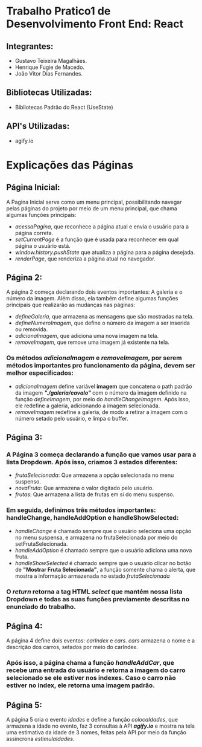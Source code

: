 # Trabalho Pratico1 de Desenvolvimento Front End: React

## Integrantes:

- Gustavo Teixeira Magalhães.
- Henrique Fugie de Macedo.
- João Vitor Dias Fernandes.

## Bibliotecas Utilizadas:

- Bibliotecas Padrão do React (UseState)

## API's Utilizadas:
- agify.io

# Explicações das Páginas

## Página Inicial:

A Pagina Inicial serve como um menu principal, possibilitando navegar pelas páginas do projeto por meio de um menu principal, que chama algumas funções principais:

 - *acessaPagina*, que reconhece a página atual e envia o usuário para a página correta.
 - *setCurrentPage* é a função que é usada para reconhecer em qual página o usuário está.
 - *window.history.pushState* que atualiza a página para a página desejada.
 - *renderPage*, que renderiza a página atual no navegador.

## Página 2:

A página 2 começa declarando dois eventos importantes: A galeria e o número da imagem. Além disso, ela também define algumas funções principais que realizarão as mudanças nas páginas:

- *defineGaleria*, que armazena as mensagens que são mostradas na tela.
- *defineNumeroImagem*, que define o número da imagem a ser inserida ou removida.
- *adicionaImagem*, que adiciona uma nova imagem na tela.
- *removeImagem*, que remove uma imagem já existente na tela.

### Os métodos *adicionaImagem* e *removeImagem*, por serem métodos importantes pro funcionamento da página, devem ser melhor especificados:

- *adicionaImagem* define variável **imagem** que concatena o path padrão da imagem ***"./galeria/cavalo"*** com o número da imagem definido na função *defineImagem*, por meio do *handleChangeImagem*. Após isso, ele redefine a galeria, adicionando a imagem selecionada.
- *removeImagem* redefine a galeria, de modo a retirar a imagem com o número setado pelo usuário, e limpa o buffer.

## Página 3:

### A Página 3 começa declarando a função que vamos usar para a lista Dropdown. Após isso, criamos 3 estados diferentes:
- *frutaSelecionada*: Que armazena a opção selecionada no menu suspenso.
- *novaFruta*: Que armazena o valor digitado pelo usuário.
- *frutas*: Que armazena a lista de frutas em si do menu suspenso.

### Em seguida, definimos três métodos importantes: handleChange, handleAddOption e handleShowSelected:

- *handleChange* é chamado sempre que o usuário seleciona uma opção no menu suspensa, e armazena no frutaSelecionada por meio do setFrutaSelecionada.
- *handleAddOption* é chamado sempre que o usuário adiciona uma nova fruta.
- *handleShowSelected* é chamado sempre que o usuário clicar no botão de **"Mostrar Fruta Selecionada"**, a função somente chama o alerta, que mostra a informação armazenada no estado *frutaSelecionada*

### O *return* retorna a tag HTML *select* que mantém nossa lista Dropdown e todas as suas funções previamente descritas no enunciado do trabalho.
    

## Página 4:

A página 4 define dois eventos: *carIndex* e *cars*. *cars* armazena o nome e a descrição dos carros, setados por meio do carIndex.

### Após isso, a página chama a função *handleAddCar*, que recebe uma entrada do usuário e retorna a imagem do carro selecionado se ele estiver nos indexes. Caso o carro não estiver no index, ele retorna uma imagem padrão. 

## Página 5:

A página 5 cria o evento *idades* e define a função *colocaIdades*, que armazena a idade no evento, faz 3 consultas à API ***agify.io***  e mostra na tela uma estimativa da idade de 3 nomes, feitas pela API por meio da função assíncrona *estimulaIdades*.
